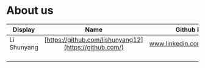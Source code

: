# About us

Display | Name | Github Profile | Portfolio 
--------|:----:|:--------------:|:---------:
 | Li Shunyang | [https://github.com/lishunyang12](https://github.com/) | www.linkedin.com/in/shunyangli 
         |             |                                                        |                                
         |             |                                                        |                                
         |             |                                                        |                                
         |             |                                                        |                                
